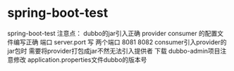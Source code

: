# spring-boot-test
spring-boot-test
注意点：
dubbo的jar引入正确
provider consumer 的配置文件编写正确
端口 server.port 写 两个端口 8081 8082
consumer引入provider的jar包时 需要将provider打包成jar不然无法引入提供者
下载 dubbo-admin项目注意修改 application.properties文件dubbo的版本号


